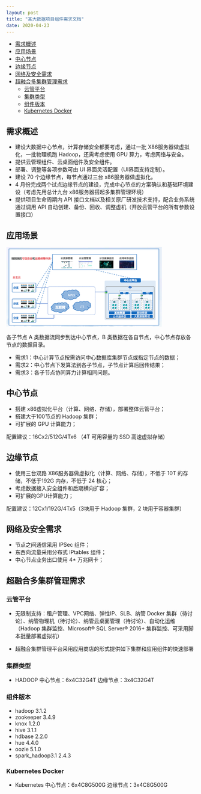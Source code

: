 ```yaml
---
layout: post
title: "某大数据项目组件需求文档"
date: 2020-04-23
---
```

<!-- TOC -->

- [需求概述](#%E9%9C%80%E6%B1%82%E6%A6%82%E8%BF%B0)
- [应用场景](#%E5%BA%94%E7%94%A8%E5%9C%BA%E6%99%AF)
- [中心节点](#%E4%B8%AD%E5%BF%83%E8%8A%82%E7%82%B9)
- [边缘节点](#%E8%BE%B9%E7%BC%98%E8%8A%82%E7%82%B9)
- [网络及安全需求](#%E7%BD%91%E7%BB%9C%E5%8F%8A%E5%AE%89%E5%85%A8%E9%9C%80%E6%B1%82)
- [超融合多集群管理需求](#%E8%B6%85%E8%9E%8D%E5%90%88%E5%A4%9A%E9%9B%86%E7%BE%A4%E7%AE%A1%E7%90%86%E9%9C%80%E6%B1%82)
    - [云管平台](#%E4%BA%91%E7%AE%A1%E5%B9%B3%E5%8F%B0)
    - [集群类型](#%E9%9B%86%E7%BE%A4%E7%B1%BB%E5%9E%8B)
    - [组件版本](#%E7%BB%84%E4%BB%B6%E7%89%88%E6%9C%AC)
    - [Kubernetes Docker](#kubernetes-docker)

<!-- /TOC -->

## 需求概述

+ 建设大数据中心节点，计算存储安全都要考虑，通过一批 X86服务器做虚拟化，一批物理机跑 Hadoop，还需考虑使用 GPU 算力，考虑网络与安全。
+ 提供云管理组件、云桌面组件及安全组件。
+ 部署、调整等各项参数可由 UI 界面灵活配置（UI界面支持定制）。
+ 建设 70 个边缘节点，每节点通过三台 x86服务器做虚拟化。
+ 4 月份完成两个试点边缘节点的建设，完成中心节点的方案确认和基础环境建设（考虑先用总计九台 x86服务器搭起多集群管理环境）
+ 提供项目生命周期内 API 接口文档以及相关原厂研发技术支持，配合业务系统通过调用 API 自动创建、备份、回收、调整虚机（开放云管平台的所有参数设置接口）

## 应用场景

![架构草图02](/images/image-2020-04-23-02.png)

各子节点 A 类数据流同步到达中心节点，B 类数据在各自节点，中心节点存放各节点的数据目录。

+ 需求1：中心计算节点按需访问中心数据库集群节点或指定节点的数据；
+ 需求2：中心节点下发算法到各子节点，子节点计算后回传结果；
+ 需求3：各子节点协同算力计算相同问题。

## 中心节点

+ 搭建 x86虚拟化平台（计算、网络、存储），部署整体云管平台；
+ 搭建大于100节点的 Hadoop 集群；
+ 可扩展的 GPU 计算能力；

配置建议：16Cx2/512G/4Tx6 （4T 可用容量的 SSD 高速虚拟存储）

## 边缘节点

+ 使用三台双路 X86服务器做虚拟化（计算、网络、存储），不低于 10T 的存储，不低于192G 内存，不低于 24 核心；
+ 考虑数据接入安全组件和后期横向扩容；
+ 可扩展的GPU计算能力；

配置建议：12Cx1/192G/4Tx5（3块用于 Hadoop 集群，2 块用于容器集群）

## 网络及安全需求

+ 节点之间通信采用 IPSec 组件；
+ 东西向流量采用分布式 IPtables 组件；
+ 中心节点业务出口使用 4* 万兆网卡；

## 超融合多集群管理需求

### 云管平台

+ 无限制支持：租户管理、VPC网络、弹性IP、SLB、纳管 Docker 集群（待讨论）、纳管物理机（待讨论）、纳管云桌面管理（待讨论）、自动化运维（Hadoop 集群监控、Microsoft® SQL Server® 2016+ 集群监控、可采用脚本批量部署虚拟机）

+ 超融合集群管理平台采用应用商店的形式提供如下集群和应用组件的快速部署

### 集群类型

+ HADOOP
中心节点：6x4C32G4T
边缘节点：3x4C32G4T

### 组件版本

+ hadoop 3.1.2
+ zookeeper 3.4.9
+ knox 1.2.0
+ hive 3.1.1
+ hdbase 2.2.0
+ hue 4.4.0
+ oozie 5.1.0
+ spark_hadoop3.1 2.4.3

### Kubernetes Docker

+ Kubernetes
中心节点：6x4C8G500G
边缘节点：3x4C8G500G

